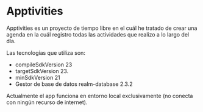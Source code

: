 # Apptivities

Apptivities es un proyecto de tiempo libre en el cuál he tratado de crear una agenda en la cuál registro todas las actividades que realizo a lo largo del día.

Las tecnologías que utiliza son:

- compileSdkVersion 23
- targetSdkVersion 23.
- minSdkVersion 21
- Gestor de base de datos realm-database 2.3.2

Actualmente el app funciona en entorno local exclusivamente (no conecta con ningún recurso de internet).
